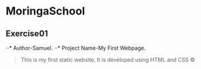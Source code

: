 # MoringaSchool
## Exercise01
⋅⋅* Author-Samuel.
⋅⋅* Project Name-My First Webpage.
> This is my first static website,
> It is developed using HTML and CSS
&copy;
